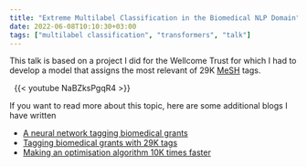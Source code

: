 ```yaml
---
title: "Extreme Multilabel Classification in the Biomedical NLP Domain"
date: 2022-06-08T10:10:30+03:00
tags: ["multilabel classification", "transformers", "talk"]
---
```


This talk is based on a project I did for the Wellcome Trust for which
I had to develop a model that assigns the most relevant of 29K [MeSH](https://en.wikipedia.org/wiki/Medical_Subject_Headings) tags.

&nbsp;
{{< youtube NaBZksPgqR4 >}}
&nbsp;

If you want to read more about this topic, here are some additional blogs I have written
- [A neural network tagging biomedical grants](https://www.nicksorros.com/posts/neural-network-tagging-biomedical-grants/)
- [Tagging biomedical grants with 29K tags](https://www.nicksorros.com/posts/tagging-biomedical-grants/)
- [Making an optimisation algorithm 10K times faster](https://www.nicksorros.com/posts/optimisation-10k-faster/)